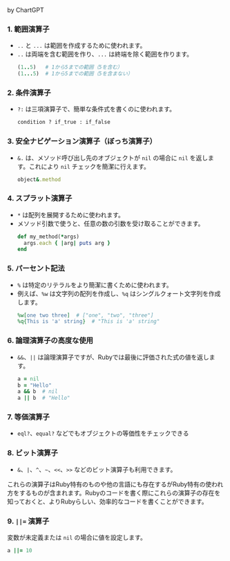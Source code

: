 
by ChartGPT

### 1. **範囲演算子**
   - `..` と `...` は範囲を作成するために使われます。
   - `..` は両端を含む範囲を作り、`...` は終端を除く範囲を作ります。
     ```ruby
     (1..5)   # 1から5までの範囲（5を含む）
     (1...5)  # 1から5までの範囲（5を含まない）
     ```

### 2. **条件演算子**
   - `?:` は三項演算子で、簡単な条件式を書くのに使われます。
     ```ruby
     condition ? if_true : if_false
     ```

### 3. **安全ナビゲーション演算子（ぼっち演算子）**
   - `&.` は、メソッド呼び出し先のオブジェクトが `nil` の場合に `nil` を返します。これにより `nil` チェックを簡潔に行えます。
     ```ruby
     object&.method
     ```

### 4. **スプラット演算子**
   - `*` は配列を展開するために使われます。
   - メソッド引数で使うと、任意の数の引数を受け取ることができます。
     ```ruby
     def my_method(*args)
       args.each { |arg| puts arg }
     end
     ```

### 5. **パーセント記法**
   - `%` は特定のリテラルをより簡潔に書くために使われます。
   - 例えば、`%w` は文字列の配列を作成し、`%q` はシングルクォート文字列を作成します。
     ```ruby
     %w[one two three]  # ["one", "two", "three"]
     %q{This is 'a' string}  # "This is 'a' string"
     ```

### 6. **論理演算子の高度な使用**
   - `&&`、`||` は論理演算子ですが、Rubyでは最後に評価された式の値を返します。
     ```ruby
     a = nil
     b = "Hello"
     a && b  # nil
     a || b  # "Hello"
     ```

### 7. **等価演算子**

- `eql?`、`equal?` などでもオブジェクトの等価性をチェックできる

### 8. **ビット演算子**
   - `&`、`|`、`^`、`~`、`<<`、`>>` などのビット演算子も利用できます。

これらの演算子はRuby特有のものや他の言語にも存在するがRuby特有の使われ方をするものが含まれます。Rubyのコードを書く際にこれらの演算子の存在を知っておくと、よりRubyらしい、効率的なコードを書くことができます。

### 9.  **`||=` 演算子**

変数が未定義または `nil` の場合に値を設定します。

```ruby
a ||= 10
```